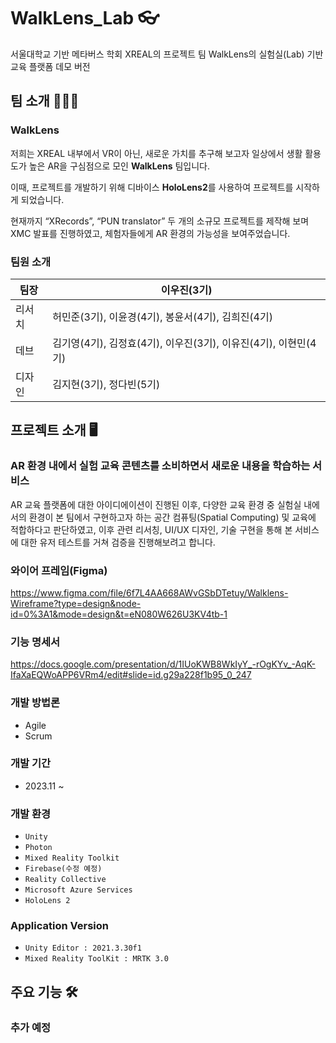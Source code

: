 # WalkLens_Lab 👓
서울대학교 기반 메타버스 학회 XREAL의 프로젝트 팀 WalkLens의 실험실(Lab) 기반 교육 플랫폼 데모 버전

##  팀 소개 👨‍👦‍👦
 ### WalkLens
 저희는 XREAL 내부에서 VR이 아닌, 새로운 가치를 추구해 보고자 일상에서 생활 활용도가 높은 AR을 구심점으로 모인 **WalkLens** 팀입니다. 
 
 이때, 프로젝트를 개발하기 위해 디바이스 **HoloLens2**를 사용하여 프로젝트를 시작하게 되었습니다. 
 
 현재까지 “XRecords”, “PUN translator” 두 개의 소규모 프로젝트를 제작해 보며 XMC 발표를 진행하였고, 체험자들에게 AR 환경의 가능성을 보여주었습니다.
 ### 팀원 소개
|팀장|이우진(3기)|
|------|------|
|리서치|허민준(3기), 이윤경(4기), 봉윤서(4기), 김희진(4기)|
|데브|김기영(4기), 김정효(4기), 이우진(3기), 이유진(4기), 이현민(4기)|
|디자인|김지현(3기), 정다빈(5기)|
## 프로젝트 소개 🖥
 ### AR 환경 내에서 실험 교육 콘텐츠를 소비하면서 새로운 내용을 학습하는 서비스
 AR 교육 플랫폼에 대한 아이디에이션이 진행된 이후, 다양한 교육 환경 중 실험실 내에서의 환경이 본 팀에서 구현하고자 하는 공간 컴퓨팅(Spatial Computing) 및 교육에 적합하다고 판단하였고,
 이후 관련 리서칭, UI/UX 디자인, 기술 구현을 통해 본 서비스에 대한 유저 테스트를 거쳐 검증을 진행해보려고 합니다.
 
 ### 와이어 프레임(Figma)
 https://www.figma.com/file/6f7L4AA668AWvGSbDTetuy/Walklens-Wireframe?type=design&node-id=0%3A1&mode=design&t=eN080W626U3KV4tb-1

 ### 기능 명세서
 https://docs.google.com/presentation/d/1IUoKWB8WkIyY_-rOgKYv_-AqK-IfaXaEQWoAPP6VRm4/edit#slide=id.g29a228f1b95_0_247
 
 ### 개발 방법론
  * Agile
  * Scrum
 ### 개발 기간
  - 2023.11 ~ 
 ### 개발 환경
  - `Unity`
  - `Photon`
  - `Mixed Reality Toolkit`
  - `Firebase(수정 예정)`
  - `Reality Collective`
  - `Microsoft Azure Services`
  - `HoloLens 2`
 ### Application Version
  - `Unity Editor : 2021.3.30f1`
  - `Mixed Reality ToolKit : MRTK 3.0`
 
## 주요 기능 🛠
 ### 추가 예정
